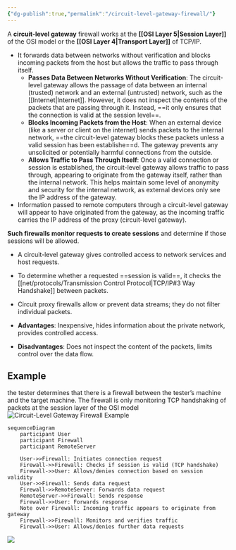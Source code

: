 ```yaml
---
{"dg-publish":true,"permalink":"/circuit-level-gateway-firewall/"}
---
```



A **circuit-level gateway** firewall works at the **[[OSI Layer 5\|Session Layer]]** of the OSI model or the **[[OSI Layer 4\|Transport Layer]]** of TCP/IP.
- It forwards data between networks without verification and blocks incoming packets from the host but allows the traffic to pass through itself.
	- **Passes Data Between Networks Without Verification**: The circuit-level gateway allows the passage of data between an internal (trusted) network and an external (untrusted) network, such as the [[Internet\|Internet]]. However, it does not inspect the contents of the packets that are passing through it. Instead, ==it only ensures that the connection is valid at the session level==.
	- **Blocks Incoming Packets from the Host**: When an external device (like a server or client on the internet) sends packets to the internal network, ==the circuit-level gateway blocks these packets unless a valid session has been establishe==d. The gateway prevents any unsolicited or potentially harmful connections from the outside.
	- **Allows Traffic to Pass Through Itself**: Once a valid connection or session is established, the circuit-level gateway allows traffic to pass through, appearing to originate from the gateway itself, rather than the internal network. This helps maintain some level of anonymity and security for the internal network, as external devices only see the IP address of the gateway.
- Information passed to remote computers through a circuit-level gateway will appear to have originated from the gateway, as the incoming traffic carries the IP address of the proxy (circuit-level gateway).

**Such firewalls monitor requests to create sessions** and determine if those sessions will be allowed.
- A circuit-level gateway gives controlled access to network services and host requests.
- To determine whether a requested ==session is valid==, it checks the [[net/protocols/Transmission Control Protocol\|TCP/IP#3 Way Handshake]] between packets.
- Circuit proxy firewalls allow or prevent data streams; they do not filter individual packets.

- **Advantages**: Inexpensive, hides information about the private network, provides controlled access.
- **Disadvantages**: Does not inspect the content of the packets, limits control over the data flow.

## Example

the tester determines that there is a firewall between the tester’s machine and the target machine. The firewall is only monitoring TCP handshaking of packets at the session layer of the OSI model
![Circuit-Level Gateway Firewall Example](path-to-image)

```mermaid
sequenceDiagram
    participant User
    participant Firewall
    participant RemoteServer
    
    User->>Firewall: Initiates connection request
    Firewall->>Firewall: Checks if session is valid (TCP handshake)
    Firewall->>User: Allows/denies connection based on session validity
    User->>Firewall: Sends data request
    Firewall->>RemoteServer: Forwards data request
    RemoteServer->>Firewall: Sends response
    Firewall->>User: Forwards response
    Note over Firewall: Incoming traffic appears to originate from gateway
    Firewall->>Firewall: Monitors and verifies traffic
    Firewall->>User: Allows/denies further data requests
```

![](https://media1.tenor.com/m/GR50RAvqbgkAAAAC/10mim-me-munna-bhai-mbbs.gif)